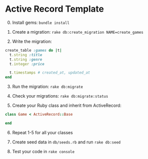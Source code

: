 # Active Record Template

0. Install gems: `bundle install`

1. Create a migration: `rake db:create_migration NAME=create_games`

2. Write the migration: 
  ```rb
  create_table :games do |t|
    t.string :title
    t.string :genre
    t.integer :price

    t.timestamps # created_at, updated_at
  end
  ```

3. Run the migration: `rake db:migrate`

4. Check your migrations: `rake db:migrate:status`

5. Create your Ruby class and inherit from ActiveRecord:

```rb
class Game < ActiveRecord::Base

end
```

6. Repeat 1-5 for all your classes

7. Create seed data in `db/seeds.rb` and run `rake db:seed`

8. Test your code in `rake console`